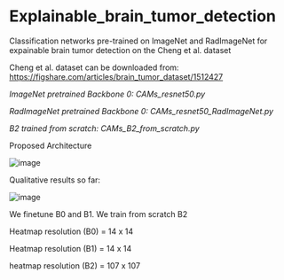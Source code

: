 # Explainable_brain_tumor_detection
Classification networks pre-trained on ImageNet and RadImageNet for expainable brain tumor detection on the Cheng et al. dataset

Cheng et al. dataset can be downloaded from:
https://figshare.com/articles/brain_tumor_dataset/1512427

*ImageNet pretrained Backbone 0: CAMs_resnet50.py*

*RadImageNet pretrained Backbone 0: CAMs_resnet50_RadImageNet.py*

*B2 trained from scratch: CAMs_B2_from_scratch.py*

Proposed Architecture

![image](https://github.com/juliadietlmeier/Explainable_brain_tumor_detection/assets/79544193/7dc758ab-9733-4257-93e0-2ec0900249ca)


Qualitative results so far:

![image](https://github.com/juliadietlmeier/Explainable_brain_tumor_detection/assets/79544193/5c7417a6-0d2e-41d5-86ef-368635ca2bc6)


We finetune B0 and B1. We train from scratch B2

Heatmap resolution (B0) = 14 x 14

Heatmap resolution (B1) = 14 x 14

heatmap resolution (B2) = 107 x 107
